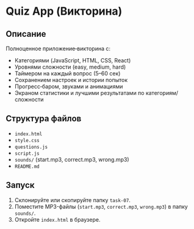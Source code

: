 # Quiz App (Викторина)

## Описание
Полноценное приложение‑викторина с:
- Категориями (JavaScript, HTML, CSS, React)
- Уровнями сложности (easy, medium, hard)
- Таймером на каждый вопрос (5–60 сек)
- Сохранением настроек и истории попыток
- Прогресс‑баром, звуками и анимациями
- Экраном статистики и лучшими результатами по категориям/сложности

## Структура файлов
- `index.html`
- `style.css`
- `questions.js`
- `script.js`
- `sounds/` (start.mp3, correct.mp3, wrong.mp3)
- `README.md`

## Запуск
1. Склонируйте или скопируйте папку `task-07`.
2. Поместите MP3-файлы (`start.mp3`, `correct.mp3`, `wrong.mp3`) в папку `sounds/`.
3. Откройте `index.html` в браузере.
